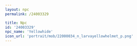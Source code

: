 ```yaml
---
layout: npc
permalink: /24003329

title: Npc
id: '24003329'
npc_name: 'Yellowhide'
icon_url: 'portrait/mob/22000034_n_larvayellowhelmet_p.png'
---
```

